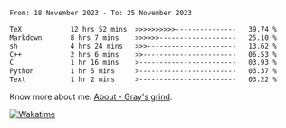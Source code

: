 <!--START_SECTION:waka-->

```txt
From: 18 November 2023 - To: 25 November 2023

TeX            12 hrs 52 mins  >>>>>>>>>>---------------   39.74 %
Markdown       8 hrs 7 mins    >>>>>>-------------------   25.10 %
sh             4 hrs 24 mins   >>>----------------------   13.62 %
C++            2 hrs 6 mins    >>-----------------------   06.53 %
C              1 hr 16 mins    >------------------------   03.93 %
Python         1 hr 5 mins     >------------------------   03.37 %
Text           1 hr 2 mins     >------------------------   03.22 %
```

<!--END_SECTION:waka-->

<!-- [![grayxu's github stats](https://github-readme-stats.vercel.app/api?username=grayxu&count_private=true&show_icons=true)](https://github.com/grayxu) -->

Know more about me: [About - Gray's grind](https://www.grayxu.cn/).
<p align="left">
  <a href="https://wakatime.com/@grayxu" target="_blank">
    <img alt="Wakatime" src="https://wakatime.com/badge/user/c69eb31e-43a1-463f-8968-c3449e386f57.svg"/>
  </a>
</p>

